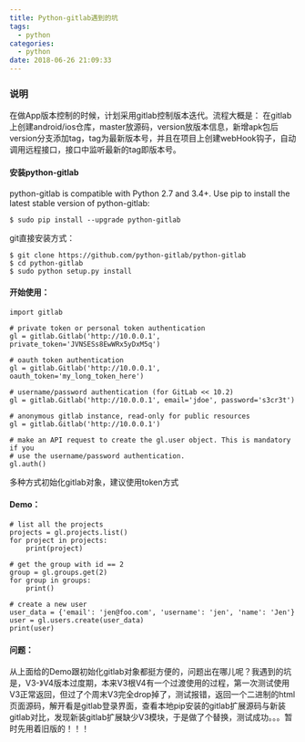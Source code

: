 ```yaml
---
title: Python-gitlab遇到的坑
tags:
  - python
categories:
  - python
date: 2018-06-26 21:09:33
---
```


### 说明
在做App版本控制的时候，计划采用gitlab控制版本迭代。流程大概是：
在gitlab上创建android/ios仓库，master放源码，version放版本信息，新增apk包后version分支添加tag，tag为最新版本号，并且在项目上创建webHook钩子，自动调用远程接口，接口中监听最新的tag即版本号。
#### 安装python-gitlab
python-gitlab is compatible with Python 2.7 and 3.4+.
Use pip to install the latest stable version of python-gitlab:

```
$ sudo pip install --upgrade python-gitlab
```

git直接安装方式：

```
$ git clone https://github.com/python-gitlab/python-gitlab
$ cd python-gitlab
$ sudo python setup.py install
```
#### 开始使用：

```
import gitlab

# private token or personal token authentication
gl = gitlab.Gitlab('http://10.0.0.1', private_token='JVNSESs8EwWRx5yDxM5q')

# oauth token authentication
gl = gitlab.Gitlab('http://10.0.0.1', oauth_token='my_long_token_here')

# username/password authentication (for GitLab << 10.2)
gl = gitlab.Gitlab('http://10.0.0.1', email='jdoe', password='s3cr3t')

# anonymous gitlab instance, read-only for public resources
gl = gitlab.Gitlab('http://10.0.0.1')

# make an API request to create the gl.user object. This is mandatory if you
# use the username/password authentication.
gl.auth()
```
多种方式初始化gitlab对象，建议使用token方式
#### Demo：

```
# list all the projects
projects = gl.projects.list()
for project in projects:
    print(project)

# get the group with id == 2
group = gl.groups.get(2)
for group in groups:
    print()

# create a new user
user_data = {'email': 'jen@foo.com', 'username': 'jen', 'name': 'Jen'}
user = gl.users.create(user_data)
print(user)
```

#### 问题：
从上面给的Demo跟初始化gitlab对象都挺方便的，问题出在哪儿呢？我遇到的坑是，V3-》V4版本过度期，本来V3根V4有一个过渡使用的过程，第一次测试使用V3正常返回，但过了个周末V3完全drop掉了，测试报错，返回一个二进制的html页面源码，解开看是gitlab登录界面，查看本地pip安装的gitlab扩展源码与新装gitlab对比，发现新装gitlab扩展缺少V3模块，于是做了个替换，测试成功。。。暂时先用着旧版的！！！


